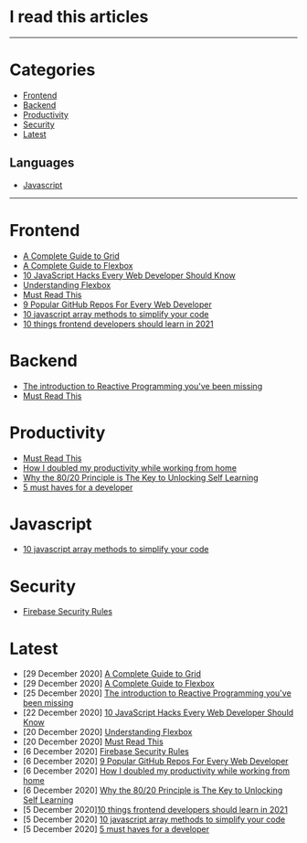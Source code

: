 # I read this articles

---

# Categories 
- [Frontend](#frontend)
- [Backend](#backend)
- [Productivity](#productivity)
- [Security](#security)
- [Latest](#latest)
## Languages
- [Javascript](#javascript)

---

# Frontend
- [A Complete Guide to Grid](https://css-tricks.com/snippets/css/complete-guide-grid/)
- [A Complete Guide to Flexbox](https://css-tricks.com/snippets/css/a-guide-to-flexbox/)
- [10 JavaScript Hacks Every Web Developer Should Know](https://www.freecodecamp.org/news/javascript-hacks/)
- [Understanding Flexbox](https://www.freecodecamp.org/news/understanding-flexbox-everything-you-need-to-know-b4013d4dc9af/)
- [Must Read This ](https://github.com/mmertdogann/Must-Read-SE-Books)
- [9 Popular GitHub Repos For Every Web Developer ](https://dev.to/simonholdorf/9-popular-github-repos-for-every-web-developer-31ej)
- [10 javascript array methods to simplify your code](https://denic.hashnode.dev/10-javascript-array-methods-to-simplify-your-code)
- [10 things frontend developers should learn in 2021](https://blog.simonholdorf.com/10-things-front-end-developers-should-learn-in-2021)

# Backend
- [The introduction to Reactive Programming you've been missing](https://gist.github.com/staltz/868e7e9bc2a7b8c1f754)
- [Must Read This ](https://github.com/mmertdogann/Must-Read-SE-Books)

# Productivity
- [Must Read This ](https://github.com/mmertdogann/Must-Read-SE-Books)
- [How I doubled my productivity while working from home ](https://dev.to/cpave3/how-i-doubled-my-productivity-while-working-from-home-3537)
- [Why the 80/20 Principle is The Key to Unlocking Self Learning](https://arter.dev/why-the-8020-principle-is-the-key-to-unlocking-self-learning)
- [5 must haves for a developer](https://edidiongasikpo.com/5-must-haves-for-a-developer)

# Javascript
- [10 javascript array methods to simplify your code](https://denic.hashnode.dev/10-javascript-array-methods-to-simplify-your-code)

# Security
- [Firebase Security Rules](https://dev.to/chandrapantachhetri/firebase-security-rules-43kn)




# Latest
- [29 December 2020] [A Complete Guide to Grid](https://css-tricks.com/snippets/css/complete-guide-grid/)
- [29 December 2020] [A Complete Guide to Flexbox](https://css-tricks.com/snippets/css/a-guide-to-flexbox/)
- [25 December 2020] [The introduction to Reactive Programming you've been missing](https://gist.github.com/staltz/868e7e9bc2a7b8c1f754)
- [22 December 2020] [10 JavaScript Hacks Every Web Developer Should Know](https://www.freecodecamp.org/news/javascript-hacks/)
- [20 December 2020] [Understanding Flexbox](https://www.freecodecamp.org/news/understanding-flexbox-everything-you-need-to-know-b4013d4dc9af/)
- [20 December 2020] [Must Read This ](https://github.com/mmertdogann/Must-Read-SE-Books)
- [6 December 2020] [Firebase Security Rules](https://dev.to/chandrapantachhetri/firebase-security-rules-43kn)
- [6 December 2020] [9 Popular GitHub Repos For Every Web Developer ](https://dev.to/simonholdorf/9-popular-github-repos-for-every-web-developer-31ej)
- [6 December 2020] [How I doubled my productivity while working from home ](https://dev.to/cpave3/how-i-doubled-my-productivity-while-working-from-home-3537)
- [6 December 2020] [Why the 80/20 Principle is The Key to Unlocking Self Learning](https://arter.dev/why-the-8020-principle-is-the-key-to-unlocking-self-learning)
- [5 December 2020][10 things frontend developers should learn in 2021](https://blog.simonholdorf.com/10-things-front-end-developers-should-learn-in-2021)
- [5 December 2020] [10 javascript array methods to simplify your code](https://denic.hashnode.dev/10-javascript-array-methods-to-simplify-your-code)
- [5 December 2020] [5 must haves for a developer](https://edidiongasikpo.com/5-must-haves-for-a-developer)


